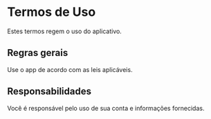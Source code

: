 # Termos de Uso

Estes termos regem o uso do aplicativo.

## Regras gerais
Use o app de acordo com as leis aplicáveis.

## Responsabilidades
Você é responsável pelo uso de sua conta e 
informações fornecidas.